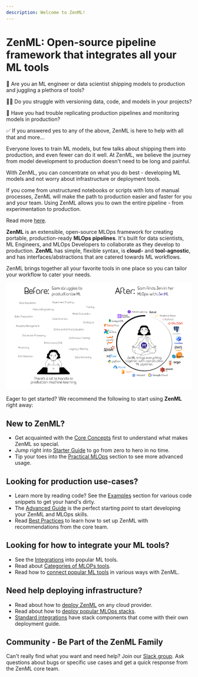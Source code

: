 ```yaml
---
description: Welcome to ZenML!
---
```


# ZenML: Open-source pipeline framework that integrates all your ML tools

🤹 Are you an ML engineer or data scientist shipping models to production and juggling a plethora of tools? 

🤷‍♂️ Do you struggle with versioning data, code, and models in your projects? 

👀 Have you had trouble replicating production pipelines and monitoring models in production?

✅ If you answered yes to any of the above, ZenML is here to help with all that and more...

Everyone loves to train ML models, but few talks about shipping them into production, and even fewer can do it well.
At ZenML, we believe the journey from model development to production doesn't need to be long and painful.

With ZenML, you can concentrate on what you do best - developing ML models and not worry about infrastructure or deployment tools.

If you come from unstructured notebooks or scripts with lots of manual processes, ZenML will make the path to production easier and faster for you and your team.
Using ZenML allows you to own the entire pipeline - from experimentation to production.

Read more [here](https://blog.zenml.io/why-zenml/).

**ZenML** is an extensible, open-source MLOps framework for creating portable, production-ready **MLOps pipelines**. 
It's built for data scientists, ML Engineers, and MLOps Developers to collaborate as they develop to production.
**ZenML** has simple, flexible syntax, is **cloud-** and 
**tool-agnostic**, and has interfaces/abstractions that are catered towards ML workflows. 

ZenML brings together all your favorite tools in one place so you can tailor your workflow to cater your needs.

![ZenML unifies all your tools in one place.](../assets/sam-side-by-side-full-text.png)

Eager to get started? We recommend the following to start using **ZenML** right away:

## **New to ZenML?**

- Get acquainted with the [Core Concepts](./core-concepts.md) first  to understand what makes ZenML so special. 
- Jump right into [Starter Guide](../starter-guide/pipelines/pipelines.md) to go from zero to hero in no time.
- Tip your toes into the [Practical MLOps](../advanced-guide/practical/practical-mlops.md) section to see more advanced usage.

## **Looking for production use-cases?**

- Learn more by reading code? See the [Examples](../examples/examples-and-use-cases.md) section for various code snippets to get your hand's dirty.
- The [Advanced Guide](../advanced-guide/practical/practical-mlops.md) is the perfect starting point to start developing your ZenML and MLOps skills.
- Read [Best Practices](../guidelines/best-practices.md) to learn how to set up ZenML with recommendations from the core team.

## **Looking for how to integrate your ML tools?**

- See the [Integrations](../component-gallery/integrations.md) into popular ML tools.
- Read about [Categories of MLOPs tools](../component-gallery/categories.md).
- Read how to [connect popular ML tools](../popular-stack-guides/overview.md) in various ways with ZenML.

## **Need help deploying infrastructure?**

- Read about how to [deploy ZenML](../getting-started/deploying-zenml/deployment.md) on any cloud provider.
- Read about how to [deploy popular MLOps stacks](../popular-stack-guides/overview.md).
- [Standard integrations](../component-gallery/integrations.md) have stack components that come with their own deployment guide.

## **Community** - Be Part of the ZenML Family

Can't really find what you want and need help? Join our [Slack group](https://zenml.io/slack-invite/). Ask questions about bugs or specific use cases and get a quick response from the ZenML core team.